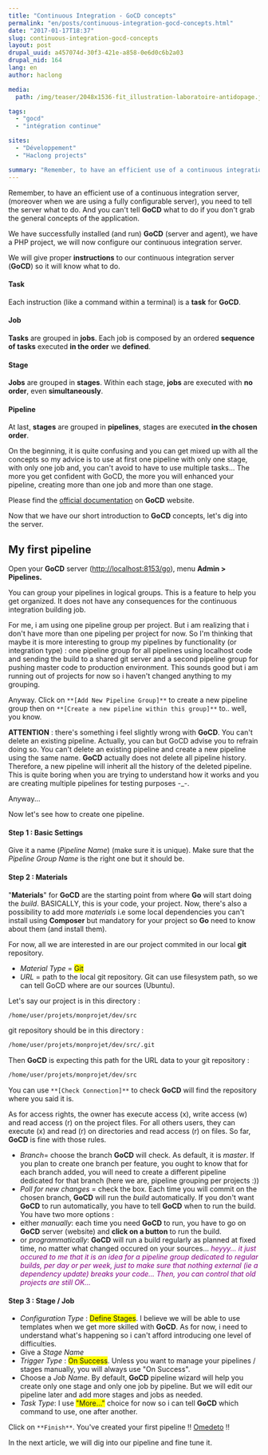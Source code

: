 ```yaml
---
title: "Continuous Integration - GoCD concepts"
permalink: "en/posts/continuous-integration-gocd-concepts.html"
date: "2017-01-17T18:37"
slug: continuous-integration-gocd-concepts
layout: post
drupal_uuid: a457074d-30f3-421e-a858-0e6d0c6b2a03
drupal_nid: 164
lang: en
author: haclong

media:
  path: /img/teaser/2048x1536-fit_illustration-laboratoire-antidopage.jpg

tags:
  - "gocd"
  - "intégration continue"

sites:
  - "Développement"
  - "Haclong projects"

summary: "Remember, to have an efficient use of a continuous integration server, (moreover when we are using a fully configurable server), you need to tell the server what to do. And you can't tell GoCD what to do if you don't grab the general concepts of the application."
---
```


Remember, to have an efficient use of a continuous integration server, (moreover when we are using a fully configurable server), you need to tell the server what to do. And you can't tell **GoCD** what to do if you don't grab the general concepts of the application.

We have successfully installed (and run) **GoCD** (server and agent), we have a PHP project, we will now configure our continuous integration server.

We will give proper **instructions** to our continuous integration server (**GoCD**) so it will know what to do.

#### Task

Each instruction (like a command within a terminal) is a **task** for **GoCD**.

#### Job

**Tasks** are grouped in **jobs**. Each job is composed by an ordered **sequence of tasks** executed **in the order** we **defined**.

#### Stage

**Jobs** are grouped in **stages**. Within each stage, **jobs** are executed with **no order**, even **simultaneously**.

#### Pipeline

At last, **stages** are grouped in **pipelines**, stages are executed **in the chosen order**.

On the beginning, it is quite confusing and you can get mixed up with all the concepts so my advice is to use at first one pipeline with only one stage, with only one job and, you can't avoid to have to use multiple tasks... The more you get confident with GoCD, the more you will enhanced your pipeline, creating more than one job and more than one stage.

Please find the <a href="https://docs.go.cd/current/introduction/concepts_in_go.html" target="_blank">official documentation</a> on **GoCD** website.

Now that we have our short introduction to **GoCD** concepts, let's dig into the server.

## My first pipeline

Open your **GoCD** server (<a href="#">http://localhost:8153/go</a>), menu **Admin > Pipelines.**

You can group your pipelines in logical groups. This is a feature to help you get organized. It does not have any consequences for the continuous integration building job.

For me, i am using one pipeline group per project. But i am realizing that i don't have more than one pipeling per project for now. So I'm thinking that maybe it is more interesting to group my pipelines by functionality (or integration type) : one pipeline group for all pipelines using localhost code and sending the build to a shared git server and a second pipeline group for pushing master code to production environment. This sounds good but i am running out of projects for now so i haven't changed anything to my grouping.

Anyway. Click on `**[Add New Pipeline Group]**` to create a new pipeline group then on `**[Create a new pipeline within this group]**` to.. well, you know.

**ATTENTION** : there's something i feel slightly wrong with **GoCD**. You can't delete an existing pipeline. Actually, you can but GoCD advise you to refrain doing so. You can't delete an existing pipeline and create a new pipeline using the same name. **GoCD** actually does not delete all pipeline history. Therefore, a new pipeline will inherit all the history of the deleted pipeline. This is quite boring when you are trying to understand how it works and you are creating multiple pipelines for testing purposes -_-.

Anyway...

Now let's see how to create one pipeline.

#### Step 1 : Basic Settings

Give it a name (*Pipeline Name*) (make sure it is unique).
Make sure that the *Pipeline Group Name* is the right one but it should be.

#### Step 2 : Materials

"**Materials**" for **GoCD** are the starting point from where **Go** will start doing the *build*. BASICALLY, this is your code, your project. Now, there's also a possibility to add more *materials* i.e some local dependencies you can't install using **Composer** but mandatory for your project so **Go** need to know about them (and install them).

For now, all we are interested in are our project commited in our local **git** repository.

- *Material Type* = <span style="background-color:#ffff00;">Git</span>
- *URL* = path to the local git repository. Git can use filesystem path, so we can tell GoCD where are our sources (Ubuntu).

Let's say our project is in this directory :

```sh
/home/user/projets/monprojet/dev/src
```

git repository should be in this directory :

```sh
/home/user/projets/monprojet/dev/src/.git
```

Then **GoCD** is expecting this path for the URL data to your git repository :

```sh
/home/user/projets/monprojet/dev/src
```

You can use `**[Check Connection]**` to check **GoCD** will find the repository where you said it is.

As for access rights, the owner has execute access (x), write access (w) and read access (r) on the project files. For all others users, they can execute (x) and read (r) on directories and read access (r) on files. So far, **GoCD** is fine with those rules.

- *Branch*= choose the branch **GoCD** will check. As default, it is *master*. If you plan to create one branch per feature, you ought to know that for each branch added, you will need to create a different pipeline dedicated for that branch (here we are, pipeline grouping per projects :))
- *Poll for new changes* = check the box. Each time you will commit on the chosen branch, **GoCD** will run the *build* automatically. If you don't want **GoCD** to run automatically, you have to tell **GoCD** when to run the build. You have two more options :
- either *manually*: each time you need **GoCD** to run, you have to go on **GoCD** server (website) and **click on a button** to run the build.
- or *programmatically*: **GoCD** will run a build regularly as planned at fixed time, no matter what changed occured on your sources... <span style="color:#800080;">*heyyy... it just occured to me that it is an idea for a pipeline group dedicated to regular builds, per day or per week, just to make sure that nothing external (ie a dependency update) breaks your code... Then, you can control that old projects are still OK...*</span>

#### Step 3 : Stage / Job

- *Configuration Type* : <span style="background-color:#ffff00;">Define Stages</span>. I believe we will be able to use templates when we get more skilled with **GoCD**. As for now, i need to understand what's happening so i can't afford introducing one level of difficulties.
- Give a *Stage Name*
- *Trigger Type* : <span style="background-color:#ffff00;">On Success</span>. Unless you want to manage your pipelines / stages manually, you will always use "On Success".
- Choose a *Job Name*. By default, **GoCD** pipeline wizard will help you create only one stage and only one job by pipeline. But we will edit our pipeline later and add more stages and jobs as needed.
- *Task Type*: I use <span style="background-color:#ffff00;">"More..."</span> choice for now so i can tell **GoCD** which command to use, one after another.

Click on `**Finish**`. You've created your first pipeline !! <a href="https://en.wiktionary.org/wiki/%E3%81%8A%E3%82%81%E3%81%A7%E3%81%A8%E3%81%86" target="_blank">Omedeto</a> !!

In the next article, we will dig into our pipeline and fine tune it.
